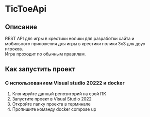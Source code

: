 # TicToeApi

## Описание 
  REST API для игры в крестики нолики для разработки сайта и мобильного приложения для игры в крестики нолики 3x3 для двух игроков.  
  Игра проходит по обычным правилам.
## Как запустить проект 
### С использованием Visual studio 20222 и docker 
1. Клонируйте данный репозиторий на свой ПК
2. Запустите проект в Visual Studio 2022
3. Откройте папку проекта в терминале 
4. Пропишите команду docker compose up 
 
